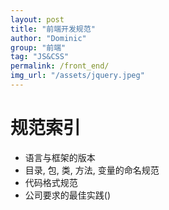 ```yaml
---
layout: post
title: "前端开发规范"
author: "Dominic"
group: "前端"
tag: "JS&CSS"
permalink: /front_end/
img_url: "/assets/jquery.jpeg"
---
```


# 规范索引
- 语言与框架的版本
- 目录, 包, 类, 方法, 变量的命名规范
- 代码格式规范
- 公司要求的最佳实践()

